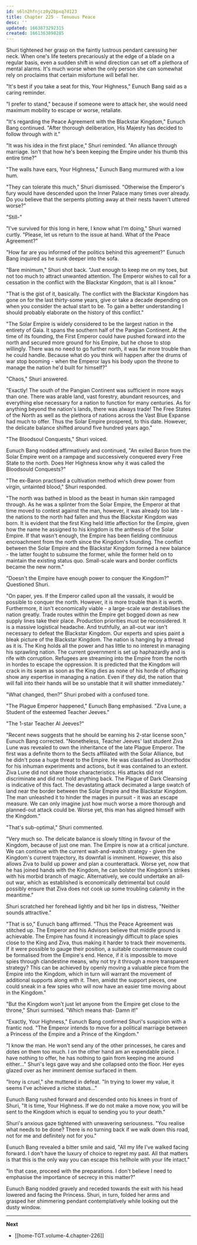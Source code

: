 ```yaml
---
id: s6ln2hfnjcz0y2bpxq7d123
title: Chapter 225 - Tenuous Peace
desc: ''
updated: 1663873292315
created: 1661363898285
---
```


Shuri tightened her grasp on the faintly lustrous pendant caressing her neck. When one's life teeters precariously at the edge of a blade on a regular basis, even a sudden shift in wind direction can set off a plethora of mental alarms. It's much worse when the only person she can somewhat rely on proclaims that certain misfortune will befall her.

"It's best if you take a seat for this, Your Highness," Eunuch Bang said as a caring reminder.

"I prefer to stand," because if someone were to attack her, she would need maximum mobility to escape or worse, retaliate.

"It's regarding the Peace Agreement with the Blackstar Kingdom," Eunuch Bang continued. "After thorough deliberation, His Majesty has decided to follow through with it."

"It was his idea in the first place," Shuri reminded. "An alliance through marriage. Isn't that how he's been keeping the Empire under his thumb this entire time?"

"The walls have ears, Your Highness," Eunuch Bang murmured with a low hum.

"They can tolerate this much," Shuri dismissed. "Otherwise the Emperor's fury would have descended upon the Inner Palace many times over already. Do you believe that the serpents plotting away at their nests haven't uttered worse?"

"Still-"

"I've survived for this long in here, I know what I'm doing," Shuri warned curtly. "Please, let us return to the issue at hand. What of the Peace Agreement?"

"How far are you informed of the politics behind this agreement?" Eunuch Bang inquired as he sunk deeper into the sofa.

"Bare minimum," Shuri shot back. "Just enough to keep me on my toes, but not too much to attract unwanted attention. The Emperor wishes to call for a cessation in the conflict with the Blackstar Kingdom, that is all I know."

"That is the gist of it, basically. The conflict with the Blackstar Kingdom has gone on for the last thirty-some years, give or take a decade depending on when you consider the actual start to be. To gain a better understanding I should probably elaborate on the history of this conflict."

"The Solar Empire is widely considered to be the largest nation in the entirety of Gaia. It spans the southern half of the Pangian Continent. At the time of its founding, the First Emperor could have pushed forward into the north and secured more ground for his Empire, but he chose to stop willingly. There was no need to go further north, it was far more trouble than he could handle. Because what do you think will happen after the drums of war stop booming - when the Emperor lays his body upon the throne to manage the nation he'd built for himself?"

"Chaos," Shuri answered.

"Exactly! The south of the Pangian Continent was sufficient in more ways than one. There was arable land, vast forestry, abundant resources, and everything else necessary for a nation to function for many centuries. As for anything beyond the nation's lands, there was always trade! The Free States of the North as well as the plethora of nations across the Vast Blue Expanse had much to offer. Thus the Solar Empire prospered, to this date. However, the delicate balance shifted around five hundred years ago."

"The Bloodsoul Conquests," Shuri voiced.

Eunuch Bang nodded affirmatively and continued, "An exiled Baron from the Solar Empire went on a rampage and successively conquered every Free State to the north. Does Her Highness know why it was called the Bloodsould Conquests?"

"The ex-Baron practised a cultivation method which drew power from virgin, untainted blood," Shuri responded.

"The north was bathed in blood as the beast in human skin rampaged through. As he was a splinter from the Solar Empire, the Emperor at that time moved to contest against the man, however, it was already too late - the nations to the north had fallen and thus the Blackstar Kingdom was born. It is evident that the first King held little affection for the Empire, given how the name he assigned to his kingdom is the anthesis of the Solar Empire. If that wasn't enough, the Empire has been fielding continuous encroachment from the north since the Kingdom's founding. The conflict between the Solar Empire and the Blackstar Kingdom formed a new balance - the latter fought to subsume the former, while the former held on to maintain the existing status quo. Small-scale wars and border conflicts became the new norm."

"Doesn't the Empire have enough power to conquer the Kingdom?" Questioned Shuri.

"On paper, yes. If the Emperor called upon all the vassals, it would be possible to conquer the north. However, it is more trouble than it is worth. Furthermore, it isn't economically viable - a large-scale war destabilises the nation greatly. Trade routes within the Empire get bogged down as new supply lines take their place. Production priorities must be reconsidered. It is a massive logistical headache. And truthfully, an all-out war isn't necessary to defeat the Blackstar Kingdom. Our experts and spies paint a bleak picture of the Blackstar Kingdom. The nation is hanging by a thread as it is. The King holds all the power and has little to no interest in managing his sprawling nation. The current government is set up haphazardly and is rife with corruption. Refugees are streaming into the Empire from the north in hordes to escape the oppression. It is predicted that the Kingdom will crack in its seam as soon as the King dies as none of his horde of offspring show any expertise in managing a nation. Even if they did, the nation that will fall into their hands will be so unstable that it will shatter immediately."

"What changed, then?" Shuri probed with a confused tone.

"The Plague Emperor happened," Eunuch Bang emphasised. "Ziva Lune, a Student of the esteemed Teacher Jeeves."

"The 1-star Teacher Al Jeeves?"

"Recent news suggests that he should be earning his 2-star license soon," Eunuch Bang corrected. "Nonetheless, Teacher Jeeves' last student Ziva Lune was revealed to own the inheritance of the late Plague Emperor. The first was a definite thorn to the Sects affiliated with the Solar Alliance, but he didn't pose a huge threat to the Empire. He was classified as Unorthodox for his inhuman experiments and actions, but it was contained to an extent. Ziva Lune did not share those characteristics. His attacks did not discriminate and did not hold anything back. The Plague of Dark Cleansing is indicative of this fact. The devastating attack decimated a large swatch of land near the border between the Solar Empire and the Blackstar Kingdom. The man unleashed it to hinder the mages in pursuit - it was an escape measure. We can only imagine just how much worse a more thorough and planned-out attack could be. Worse yet, this man has aligned himself with the Kingdom."

"That's sub-optimal," Shuri commented.

"Very much so. The delicate balance is slowly tilting in favour of the Kingdom, because of just one man. The Empire is now at a critical juncture. We can continue with the current wait-and-watch strategy - given the Kingdom's current trajectory, its downfall is imminent. However, this also allows Ziva to build up power and plan a counterattack. Worse yet, now that he has joined hands with the Kingdom, he can bolster the Kingdom's strikes with his morbid branch of magic. Alternatively, we could undertake an all-out war, which as established is economically detrimental but could possibly ensure that Ziva does not cook up some troubling calamity in the meantime."

Shuri scratched her forehead lightly and bit her lips in distress, "Neither sounds attractive."

"That is so," Eunuch bang affirmed. "Thus the Peace Agreement was stitched up. The Emperor and his Advisors believe that middle ground is achievable. The Empire has found it increasingly difficult to place spies close to the King and Ziva, thus making it harder to track their movements. If it were possible to gauge their position, a suitable countermeasure could be formalised from the Empire's end. Hence, if it is impossible to move spies through clandestine means, why not try it through a more transparent strategy? This can be achieved by openly moving a valuable piece from the Empire into the Kingdom, which in turn will warrant the movement of additional supports along with it. Then, amidst the support pieces, one could sneak in a few spies who will now have an easier time moving about in the Kingdom."

"But the Kingdom won't just let anyone from the Empire get close to the throne," Shuri surmised. "Which means that- Damn it!"

"Exactly, Your Highness," Eunuch Bang confirmed Shuri's suspicion with a frantic nod. "The Emperor intends to move for a political marriage between a Princess of the Empire and a Prince of the Kingdom."

"I know the man. He won't send any of the other princesses, he cares and dotes on them too much. I on the other hand am an expendable piece. I have nothing to offer, he has nothing to gain from keeping me around either..." Shuri's legs gave way and she collapsed onto the floor. Her eyes glazed over as her imminent demise surfaced in them.

"Irony is cruel," she muttered in defeat. "In trying to lower my value, it seems I've achieved a niche status..."

Eunuch Bang rushed forward and descended onto his knees in front of Shuri, "It is time, Your Highness. If we do not make a move now, you will be sent to the Kingdom which is equal to sending you to your death."

Shuri's anxious gaze tightened with unwavering seriousness. "You realise what needs to be done? There is no turning back if we walk down this road, not for me and definitely not for you."

Eunuch Bang revealed a bitter smile and said, "All my life I've walked facing forward. I don't have the luxury of choice to regret my past. All that matters is that this is the only way you can escape this hellhole with your life intact."

"In that case, proceed with the preparations. I don't believe I need to emphasise the importance of secrecy in this matter?"

Eunuch Bang nodded gravely and receded towards the exit with his head lowered and facing the Princess. Shuri, in turn, folded her arms and grasped her shimmering pendant contemplatively while looking out the dusty window.

____

**Next**
* [[home-TGT.volume-4.chapter-226]]